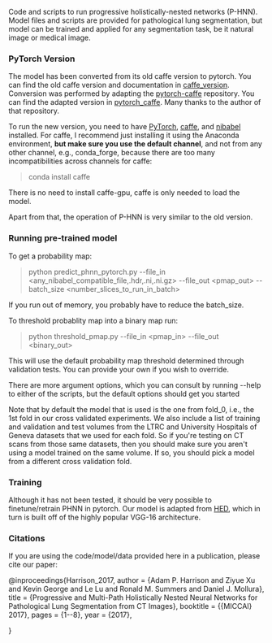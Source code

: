 ﻿
Code and scripts to run progressive holistically-nested networks (P-HNN). Model files and scripts are provided for pathological lung segmentation, but model can be trained and applied for any segmentation task, be it natural image or medical image. 

### PyTorch Version

The model has been converted from its old caffe version to pytorch. You can find the old caffe version and documentation in [caffe_version](/caffe_version). Conversion was performed by adapting the [pytorch-caffe](https://github.com/marvis/pytorch-caffe) repository. You can find the adapted version in [pytorch_caffe](/pytorch_caffe). Many thanks to the author of that repository. 


To run the new version, you need to have [PyTorch](https://pytorch.org/), [caffe](http://caffe.berkeleyvision.org/), and [nibabel](https://nipy.org/nibabel/) installed. For caffe, I recommend just installing it using the Anaconda environment, **but make sure you use the default channel**, and not from any other channel, e.g., conda_forge, because there are too many incompatibilities across channels for caffe:
>conda install caffe

There is no need to install caffe-gpu, caffe is only needed to load the model. 

Apart from that, the operation of P-HNN is very similar to the old version. 

### Running pre-trained model

To get a probability map:

>python predict\_phnn\_pytorch.py --file\_in <any_nibabel_compatible_file,.hdr,.ni,.ni.gz> --file\_out <pmap_out> --batch\_size <number_slices_to_run_in_batch>

If you run out of memory, you probably have to reduce the batch\_size.

To threshold probablity map into a binary map run:

>python threshold\_pmap.py --file\_in <pmap_in> --file\_out <binary_out>

This will use the default probability map threshold determined through validation tests. You can provide your own if you wish to override.

There are more argument options, which you can consult by running --help to either of the scripts, but the default options should get you started

Note that by default the model that is used is the one from fold_0, i.e., the 1st fold in our cross validated experiments. We also include a list of training and validation and test volumes from the LTRC and University Hospitals of Geneva datasets that we used for each fold. So if you're testing on CT scans from those same datasets, then you should make sure you aren't using a model trained on the same volume. If so, you should pick a model from a different cross validation fold. 


### Training

Although it has not been tested, it should be very possible to finetune/retrain PHNN in pytorch. Our model is adapted from [HED](https://github.com/s9xie/hed), which in turn is built off of the highly popular VGG-16 architecture.


### Citations

If you are using the code/model/data provided here in a publication, please cite our paper:


  @inproceedings{Harrison\_2017,
	  author    = {Adam P. Harrison and Ziyue Xu and Kevin George and Le Lu and Ronald M. Summers and Daniel J. Mollura},
	  title     = {Progressive and Multi-Path Holistically Nested Neural Networks for Pathological Lung Segmentation from CT Images},
	  booktitle = {{MICCAI} 2017},
	  pages     = {1--8},
	  year      = {2017},
  
}
